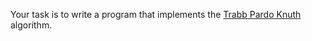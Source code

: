 Your task is to write a program that implements the [Trabb Pardo Knuth](http://en.wikipedia.org/wiki/Trabb_Pardo%E2%80%93Knuth_algorithm) algorithm.

